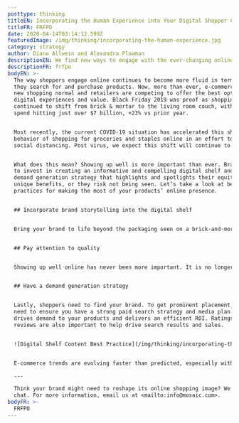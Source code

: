 ```yaml
---
posttype: thinking
titleEN: Incorporating the Human Experience into Your Digital Shopper Content
titleFR: FRFPO
date: 2020-04-14T03:14:12.599Z
featuredImage: /img/thinking/incorporating-the-human-experience.jpg
category: strategy
author: Diana Allwein and Alexandra Plowman
descriptionEN: We find new ways to engage with the ever-changing online shopper. Attention to quality in brand storytelling.
descriptionFR: frfpo
bodyEN: >-
  The way shoppers engage online continues to become more fluid in terms of how
  they search for and purchase products. Now, more than ever, e-commerce is the
  new shopping normal and retailers are competing to offer the best optimized
  digital experiences and value. Black Friday 2019 was proof as shopping
  continued to shift from brick & mortar to the living room couch, with online
  spend hitting just over $7 billion, +23% vs prior year.


  Most recently, the current COVID-19 situation has accelerated this shift in
  behavior of shopping for groceries and staples online in an effort to practice
  social distancing. Post virus, we expect this shift will continue to grow.  


  What does this mean? Showing up well is more important than ever. Brands need
  to invest in creating an informative and compelling digital shelf and employ a
  demand generation strategy that highlights and spotlights their equity and
  unique benefits, or they risk not being seen. Let’s take a look at best
  practices for making the most of your products’ online presence.


  ## Incorporate brand storytelling into the digital shelf


  Bring your brand to life beyond the packaging seen on a brick-and-mortar shelf. Don’t simply fill in the blank templates with images and copy. Allow your shoppers to experience your brand. In addition to packaging and ingredients, it’s important to demonstrate why your brand is the best. Why would I buy it, how would I use it? Is it for me, or for a party? Is it a gift?


  ## Pay attention to quality


  Showing up well online has never been more important. It is no longer acceptable to simply upload low quality pictures of packaging and ingredient labels. Pictures need to reflect the quality of your brand. Ensure your packaging images are easy to read and are mobile optimized. Include secondary images that highlight usage occasions. Make sure the copy is clear, succinct and seamlessly includes organic search terms.


  ## Have a demand generation strategy


  Lastly, shoppers need to find your brand. To get prominent placement, you’ll
  need to ensure you have a strong paid search strategy and media plan that
  drives demand to your products and delivers an efficient ROI. Ratings and
  reviews are also important to help drive search results and sales.


  ![Digital Shelf Content Best Practice](/img/thinking/incorporating-the-human-experience/digital-shelf.png)


  E-commerce trends are evolving faster than predicted, especially with the recent pandemic. Brands that deliver a compelling experience and get the digital shelf fundamentals right are poised to win the e-commerce sale.

  ---

  Think your brand might need to reshape its online shopping image? We’d love to
  chat. For more information, email us at <mailto:info@mosaic.com>.
bodyFR: >-
  FRFPO
---
```

